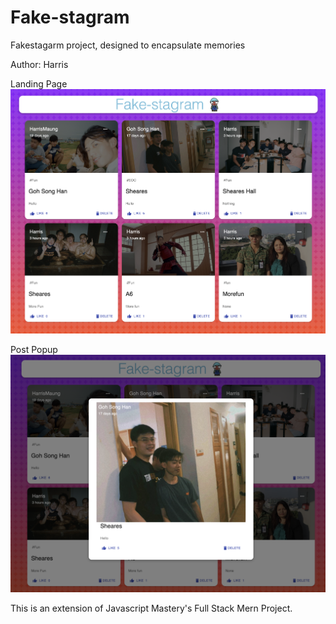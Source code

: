 # Fake-stagram
Fakestagarm project, designed to encapsulate memories 

Author: Harris

Landing Page
![Current Product](fake-stagram.png)

Post Popup
![Popup](fake-stagram-popup.png)

This is an extension of Javascript Mastery's Full Stack Mern Project.
